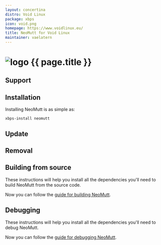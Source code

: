```yaml
---
layout: concertina
distro: Void Linux
package: xbps
icon: void.png
homepage: https://www.voidlinux.eu/
title: NeoMutt for Void Linux
maintainer: vaelatern
---
```


# ![logo](/images/distros/{{page.icon}}) {{ page.title }}

## Support <a class="offset" id="support"></a>

## Installation <a class="offset" id="install"></a>

Installing NeoMutt is as simple as:

```
xbps-install neomutt
```

## Update <a class="offset" id="update"></a>

## Removal <a class="offset" id="remove"></a>

## Building from source <a class="offset" id="build"></a>

These instructions will help you install all the dependencies you'll need to
build NeoMutt from the source code.

Now you can follow the [guide for building NeoMutt](/dev/build).

## Debugging <a class="offset" id="debug"></a>

These instructions will help you install all the dependencies you'll need to
debug NeoMutt.

Now you can follow the [guide for debugging NeoMutt](/dev/debug).

